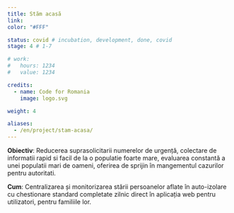 ```yaml
---
title: Stăm acasă
link: 
color: "#FFF"

status: covid # incubation, development, done, covid
stage: 4 # 1-7

# work:
#   hours: 1234
#   value: 1234

credits:
  - name: Code for Romania
    image: logo.svg

weight: 4

aliases:
  - /en/project/stam-acasa/
---
```


**Obiectiv**: Reducerea suprasolicitarii numerelor de urgență, colectare de informatii rapid si facil de la o populatie foarte mare, evaluarea constantă a unei populatii mari de oameni, oferirea de sprijin în mangementul cazurilor pentru autoritati.

**Cum**: Centralizarea și monitorizarea stării persoanelor aflate în auto-izolare cu chestionare standard completate zilnic direct în aplicația web pentru utilizatori, pentru familiile lor.